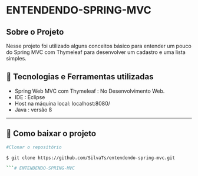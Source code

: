 # ENTENDENDO-SPRING-MVC


## Sobre o Projeto

Nesse projeto foi utilizado alguns conceitos básico para entender um pouco do 
Spring MVC com Thymeleaf para desenvolver um cadastro e uma lista simples.

 
## 🚀 Tecnologias e Ferramentas utilizadas
 - Spring Web MVC com Thymeleaf : No Desenvolvimento Web.
 - IDE : Eclipse
 - Host na máquina local: localhost:8080/ 
 - Java : versão 8
 
 ---

## 📑 Como baixar o projeto

  ```bash
  #Clonar o repositório

  $ git clone https://github.com/SilvaTs/entendendo-spring-mvc.git

  ```# ENTENDENDO-SPRING-MVC

